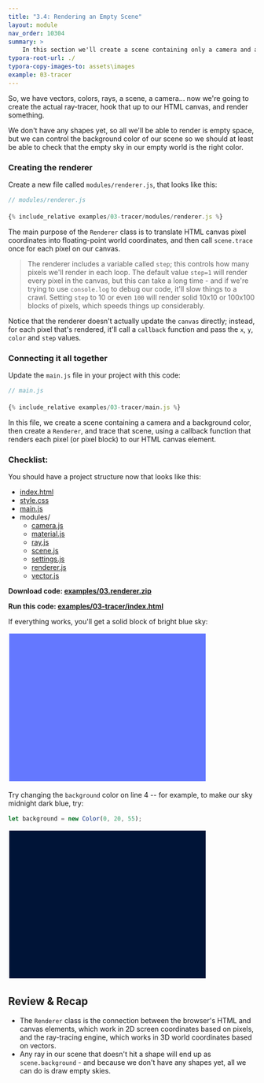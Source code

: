 ```yaml
---
title: "3.4: Rendering an Empty Scene"
layout: module
nav_order: 10304
summary: >
    In this section we'll create a scene containing only a camera and a background color, and run a test render to check that everything we've got so far is working properly.
typora-root-url: ./
typora-copy-images-to: assets\images
example: 03-tracer
---
```


So, we have vectors, colors, rays, a scene, a camera... now we're going to create the actual ray-tracer, hook that up to our HTML canvas, and render something.

We don't have any shapes yet, so all we'll be able to render is empty space, but we can control the background color of our scene so we should at least be able to check that the empty sky in our empty world is the right color.

### Creating the renderer

Create a new file called `modules/renderer.js`, that looks like this:

```javascript
// modules/renderer.js

{% include_relative examples/03-tracer/modules/renderer.js %}
```

The main purpose of the `Renderer` class is to translate HTML canvas pixel coordinates into floating-point world coordinates, and then call `scene.trace` once for each pixel on our canvas.

>  The renderer includes a variable called `step`; this controls how many pixels we'll render in each loop. The default value `step=1` will render every pixel in the canvas, but this can take a long time - and if we're trying to use `console.log` to debug our code, it'll slow things to a crawl. Setting `step` to 10 or even `100` will render solid 10x10 or 100x100 blocks of pixels, which speeds things up considerably.

Notice that the renderer doesn't actually update the `canvas` directly; instead, for each pixel that's rendered, it'll call a `callback` function and pass the `x`, `y`, `color`  and `step` values.

### Connecting it all together

Update the `main.js` file in your project with this code:

```javascript
// main.js

{% include_relative examples/03-tracer/main.js %}
```

In this file, we create a scene containing a camera and a background color, then create a `Renderer`, and trace that scene, using a callback function that renders each pixel (or pixel block) to our HTML canvas element.

### Checklist:

You should have a project structure now that looks like this:

* [index.html](radiance-part01/radiance/index.html)
* [style.css](radiance-part01/radiance/style.css)
* [main.js](radiance-part01/radiance/main.js)
* modules/
  * [camera.js](radiance-part01/radiance/modules/camera.js)
  * [material.js](radiance-part01/radiance/modules/material.js)
  * [ray.js](radiance-part01/radiance/modules/ray.js)
  * [scene.js](radiance-part01/radiance/modules/scene.js)
  * [settings.js](radiance-part01/radiance/modules/settings.js)
  * [renderer.js](radiance-part01/radiance/modules/renderer.js)
  * [vector.js](radiance-part01/radiance/modules/vector.js)

**Download code: [examples/03.renderer.zip](examples/03.renderer.zip)**

**Run this code: [examples/03-tracer/index.html](examples/03-tracer/index.html)**


If everything works, you'll get a solid block of bright blue sky:

![image-20220319152045451](assets/images/image-20220319152045451.png)

Try changing the `background` color on line 4 -- for example, to make our sky midnight dark blue, try:

```javascript
let background = new Color(0, 20, 55);
```

![image-20220319152156710](assets/images/image-20220319152156710.png)

## Review & Recap

* The `Renderer` class is the connection between the browser's HTML and canvas elements, which work in 2D screen coordinates based on pixels, and the ray-tracing engine, which works in 3D world coordinates based on vectors.
* Any ray in our scene that doesn't hit a shape will end up as `scene.background` - and because we don't have any shapes yet, all we can do is draw empty skies.

